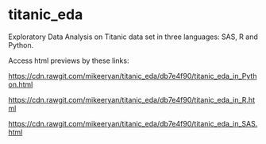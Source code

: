 # titanic_eda
Exploratory Data Analysis on Titanic data set in three languages: SAS, R and Python.

Access html previews by these links:

https://cdn.rawgit.com/mikeeryan/titanic_eda/db7e4f90/titanic_eda_in_Python.html

https://cdn.rawgit.com/mikeeryan/titanic_eda/db7e4f90/titanic_eda_in_R.html

https://cdn.rawgit.com/mikeeryan/titanic_eda/db7e4f90/titanic_eda_in_SAS.html

